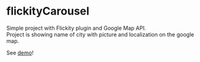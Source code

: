 # flickityCarousel

Simple project with Flickity plugin and Google Map API.  
Project is showing name of city with picture and localization on the google map.

See [demo](https://cruznovsky.github.io/flickityCarousel/)!
